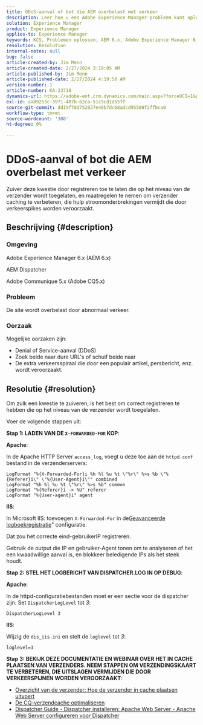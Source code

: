```yaml
---
title: DDoS-aanval of bot die AEM overbelast met verkeer
description: Leer hoe u een Adobe Experience Manager-probleem kunt oplossen waarbij de site wordt overbelast door abnormaal verkeer.
solution: Experience Manager
product: Experience Manager
applies-to: Experience Manager
keywords: KCS, Problemen oplossen, AEM 6.x, Adobe Experience Manager 6.x, AEM Dispatcher, CQ5.x, Adobe Communique 5.x, Adobe CQ5.x, DDoS-aanval, Denial of Service, bot, overloading, verkeer
resolution: Resolution
internal-notes: null
bug: false
article-created-by: Jim Menn
article-created-date: 2/27/2024 3:19:05 AM
article-published-by: Jim Menn
article-published-date: 2/27/2024 4:19:50 AM
version-number: 1
article-number: KA-23718
dynamics-url: https://adobe-ent.crm.dynamics.com/main.aspx?forceUCI=1&pagetype=entityrecord&etn=knowledgearticle&id=68d651f5-1ed5-ee11-9079-6045bd006268
exl-id: aa89253c-3971-407b-b2ca-51c9cd1d55ff
source-git-commit: dd19f78d752827e48b7dc68adcd95500f2ffbca0
workflow-type: tm+mt
source-wordcount: '308'
ht-degree: 0%

---
```


# DDoS-aanval of bot die AEM overbelast met verkeer


Zuiver deze kwestie door registreren toe te laten die op het niveau van de verzender wordt toegelaten, en maatregelen te nemen om verzender caching te verbeteren, die hulp stroomonderbrekingen vermijdt die door verkeerspikes worden veroorzaakt.

## Beschrijving {#description}


### Omgeving

Adobe Experience Manager 6.x (AEM 6.x)

AEM Dispatcher

Adobe Communique 5.x (Adobe CQ5.x)

### Probleem

De site wordt overbelast door abnormaal verkeer.

### Oorzaak

Mogelijke oorzaken zijn:

- Denial of Service-aanval (DDoS)
- Zoek beide naar dure URL&#39;s of schuif beide naar
- De extra verkeersspiraal die door een populair artikel, persbericht, enz. wordt veroorzaakt.



## Resolutie {#resolution}


Om zulk een kwestie te zuiveren, is het best om correct registreren te hebben die op het niveau van de verzender wordt toegelaten.

Voer de volgende stappen uit:

<b>Stap 1: LADEN VAN DE `X-FORWARDED-FOR` KOP</b>:

<b>Apache</b>:

In de Apache HTTP Server `access_log`, voegt u deze toe aan de `httpd.conf` bestand in de verzenderservers:


```
LogFormat "%{X-Forwarded-For}i %h %l %u %t \"%r\" %>s %b \"%{Referer}i\" \"%{User-Agent}i\"" combined
LogFormat "%h %l %u %t \"%r\" %>s %b" common
LogFormat "%{Referer}i -> %U" referer
LogFormat "%{User-agent}i" agent
```


<b>IIS</b>:

In Microsoft IIS: toevoegen `X-Forwarded-For` in de[Geavanceerde logboekregistratie](https://learn.microsoft.com/en-us/iis/get-started/whats-new-in-iis-85/enhanced-logging-for-iis85)&quot; configuratie.

Dat zou het correcte eind-gebruikerIP registreren.

Gebruik de output die IP en gebruiker-Agent tonen om te analyseren of het een kwaadwillige aanval is, en blokkeer beledigende IPs als het steek houdt.

<b>Stap 2: STEL HET LOGBERICHT VAN DISPATCHER.LOG IN OP DEBUG</b>:

<b>Apache</b>:

In de httpd-configuratiebestanden moet er een sectie voor de dispatcher zijn. Set `DispatcherLogLevel` tot *3*:

`DispatcherLogLevel 3`

<b>IIS</b>:

Wijzig de `dis_iis.ini` en stelt de `loglevel` tot *3*:

`loglevel=3`

<b>Stap 3: BEKIJK DEZE DOCUMENTATIE EN WEBINAR OVER HET IN CACHE PLAATSEN VAN VERZENDERS. NEEM STAPPEN OM VERZENDINGSKAART TE VERBETEREN, DIE UITSLAGEN VERMIJDEN DIE DOOR VERKEERSPIJNEN WORDEN VEROORZAAKT</b>:

- [Overzicht van de verzender: Hoe de verzender in cache plaatsen uitvoert](https://experienceleague.adobe.com/docs/experience-manager-dispatcher/using/dispatcher.html#how-dispatcher-performs-caching)
- [De CQ-verzendcache optimaliseren](https://github.com/cqsupport/webinar-dispatchercache)
- [Dispatcher Guide - Dispatcher installeren: Apache Web Server - Apache Web Server configureren voor Dispatcher](https://experienceleague.adobe.com/docs/experience-manager-dispatcher/using/getting-started/dispatcher-install.html#apache-web-server-configure-apache-web-server-for-dispatcher)
